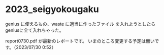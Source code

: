 # 2023_seigyokougaku

genius に使えるもの、waste に適当に作ったファイル を入れようとしたらgeniusに全て入れちゃった。

report0730.pdf が最新のレポートです。
いまのところ変更する予定は無いです。（2023/07/30 0:52）
